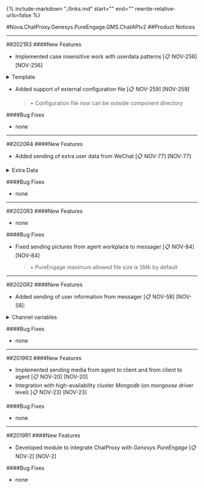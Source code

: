 {%
   include-markdown "./links.md"
   start="<!--tasklink-start-->"
   end="<!--tasklink-end-->"
   rewrite-relative-urls=false
%}

#Nova.ChatProxy.Genesys.PureEngage.GMS.ChatAPIv2
##Product Notices
***
##2021R3
####New Features
- Implemented case insensitive work with userdata patterns [:clipboard: NOV-256] [NOV-256]

<details><summary>Template</summary>
<p>

```
{userId}
{chatId}
{conversation}
{channel}
{source}
{slug}
{username}
{firstname}
{lastname}
```
</p>
</details>

- Added support of external configuration file [:clipboard: NOV-259] [NOV-259]

	> • Configuration file now can be outside component directory

####Bug Fixes
- none
***

##2020R4
####New Features
- Added sending of extra user data from WeChat [:clipboard: NOV-77] [NOV-77]

<details><summary>Extra Data</summary>
<p>
```
WeChatUser_Country	<country>
WeChatUser_Province	<province>
WeChatUser_City		<city>
WeChatUser_Sex		<sex>
WeChatUser_Language	<language>
WeChatUser_ImageURL	<headimgurl>
```
</p>
</details>

####Bug Fixes
- none
***

##2020R3
####New Features
- none

####Bug Fixes
- Fixed sending pictures from agent workplace to messager [:clipboard: NOV-84] [NOV-84]

	> • PureEngage maximum allowed file size is 5Mb by default

***

##2020R2
####New Features
- Added sending of user information from messager [:clipboard: NOV-58] [NOV-58]:

<details><summary>Channel variables</summary>
<p>
```
{userid}
{username}
{lastname}
{firstname}
{source}
{type}
```
</p>
</details>


####Bug Fixes
- none
***

##2019R3
####New Features
- Implemented sending media from agent to client and from client to agent [:clipboard: NOV-20] [NOV-20]
- Integration with high-availability cluster *Mongodb* (on *mongoose* driver level) [:clipboard: NOV-23] [NOV-23]

####Bug Fixes
- none
***

##2019R1
####New Features
- Developed module to integrate ChatProxy with *Genesys PureEngage* [:clipboard: NOV-2] [NOV-2]

####Bug Fixes
- none